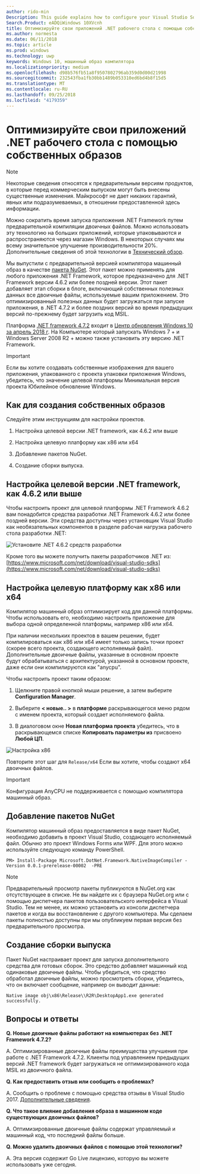 ```yaml
---
author: rido-min
Description: This guide explains how to configure your Visual Studio Solution to optimize the application binaries with native images.
Search.Product: eADQiWindows 10XVcnh
title: Оптимизируйте свои приложений .NET рабочего стола с помощью собственных образов
ms.author: normesta
ms.date: 06/11/2018
ms.topic: article
ms.prod: windows
ms.technology: uwp
keywords: Windows 10, машинный образ компилятора
ms.localizationpriority: medium
ms.openlocfilehash: d98b576fb51a8f9507802796ab359d0d00d21998
ms.sourcegitcommit: 232543fba1fb30bb1489b053310ed6bd4b8f15d5
ms.translationtype: MT
ms.contentlocale: ru-RU
ms.lasthandoff: 09/25/2018
ms.locfileid: "4179359"
---
```

# <a name="optimize-your-net-desktop-apps-with-native-images"></a>Оптимизируйте свои приложений .NET рабочего стола с помощью собственных образов

> [!NOTE]
> Некоторые сведения относятся к предварительным версиям продуктов, в которые перед коммерческим выпуском могут быть внесены существенные изменения. Майкрософт не дает никаких гарантий, явных или подразумеваемых, в отношении предоставленной здесь информации.

Можно сократить время запуска приложения .NET Framework путем предварительной компиляции двоичных файлов. Можно использовать эту технологию на больших приложений, которые упаковываются и распространяются через магазин Windows. В некоторых случаях мы всему значительное улучшение производительности 20%. Дополнительные сведения об этой технологии в [Технический обзор](https://github.com/dotnet/coreclr/blob/master/Documentation/botr/readytorun-overview.md).

Мы выпустили с предварительной версией компилятора машинный образ в качестве [пакета NuGet](https://www.nuget.org/packages/Microsoft.DotNet.Framework.NativeImageCompiler). Этот пакет можно применять для любого приложения .NET Framework, которое предназначено для .NET Framework версии 4.6.2 или более поздней версии. Этот пакет добавляет этап сборки в блоге, включающий собственных полезных данных все двоичные файлы, используемые вашим приложением. Это оптимизированный полезных данных будет загружаться при запуске приложения, в .NET 4.7.2 и более поздних версий во время предыдущих версий по-прежнему будет загрузить код MSIL.

Платформа [.NET framework 4.7.2](https://blogs.msdn.microsoft.com/dotnet/2018/04/30/announcing-the-net-framework-4-7-2/) входит в [Центр обновления Windows 10 за апрель 2018 г](https://blogs.windows.com/windowsexperience/2018/04/30/how-to-get-the-windows-10-april-2018-update/). На Компьютере который запускать Windows 7 + и Windows Server 2008 R2 + можно также установить эту версию .NET Framework.

> [!IMPORTANT]
> Если вы хотите создавать собственные изображения для вашего приложения, упакованного с проекта упаковки приложения Windows, убедитесь, что значение целевой платформы Минимальная версия проекта Юбилейное обновление Windows.

## <a name="how-to-produce-native-images"></a>Как для создания собственных образов

Следуйте этим инструкциям для настройки проектов.

1. Настройка целевой версии .NET framework, как 4.6.2 или выше

2. Настройка целевую платформу как x86 или x64 

3. Добавление пакетов NuGet.

4. Создание сборки выпуска.

## <a name="configure-the-target-framework-as-462-or-above"></a>Настройка целевой версии .NET framework, как 4.6.2 или выше

Чтобы настроить проект для целевой платформы .NET Framework 4.6.2 вам понадобится средства разработки .NET Framework 4.6.2 или более поздней версии. Эти средства доступны через установщик Visual Studio как необязательных компонентов в разделе рабочая нагрузка рабочего стола разработки .NET:

![Установите .NET 4.6.2 средств разработки](images/desktop-to-uwp/install-4.6.2-devpack.png)

Кроме того вы можете получить пакеты разработчиков .NET из:[https://www.microsoft.com/net/download/visual-studio-sdks](https://www.microsoft.com/net/download/visual-studio-sdks)

## <a name="configure-the-target-platform-as-x86-or-x64"></a>Настройка целевую платформу как x86 или x64

Компилятор машинный образ оптимизирует код для данной платформы. Чтобы использовать его, необходимо настроить приложение для выбора одной определенной платформы, например x86 или x64.

При наличии нескольких проектов в вашем решении, будет компилироваться как x86 или x64 имеет только запись точки проект (скорее всего проекта, создающего исполняемый файл). Дополнительные двоичные файлы, указанные в основном проекте будут обрабатываться с архитектурой, указанной в основном проекте, даже если они компилируются как "anycpu".

Чтобы настроить проект таким образом:

1. Щелкните правой кнопкой мыши решение, а затем выберите **Configuration Manager**.

2. Выберите **< новые.. >** в **платформе** раскрывающегося меню рядом с именем проекта, который создает исполняемого файла.

3. В диалоговом окне **Новая платформа проекта** убедитесь, что в раскрывающемся списке **Копировать параметры из** присвоено **Любой ЦП**.

![Настройка x86](images/desktop-to-uwp/configure-x86.png)

Повторите этот шаг для `Release/x64` Если вы хотите, чтобы создают x64 двоичных файлов.

>[!IMPORTANT]
> Конфигурация AnyCPU не поддерживается с помощью компилятора машинный образ.

## <a name="add-the-nuget-packages"></a>Добавление пакетов NuGet

Компилятор машинный образ предоставляется в виде пакет NuGet, необходимо добавить в проект Visual Studio, создающего исполняемый файл. Обычно это проект Windows Forms или WPF. Для этого можно используйте следующую команду PowerShell.

```PS
PM> Install-Package Microsoft.DotNet.Framework.NativeImageCompiler -Version 0.0.1-prerelease-00002  -PRE
```

> [!NOTE]
> Предварительный просмотр пакеты публикуются в NuGet.org как отсутствующее в списке. Не вы найдете их с браузера NuGet.org или с помощью диспетчера пакетов пользовательского интерфейса в Visual Studio. Тем не менее, их можно установить из консоли диспетчера пакетов и когда вы восстановление с другого компьютера. Мы сделаем пакеты полностью доступны при мы опубликуем первая версия без предварительного просмотра.

## <a name="create-a-release-build"></a>Создание сборки выпуска

Пакет NuGet настраивает проект для запуска дополнительного средства для готовых сборок. Это средство добавляет машинный код одинаковые двоичные файлы.
Чтобы убедиться, что средство обработал двоичные файлы, можно просмотреть сборки, убедитесь, что он включает сообщение, например он выводит данные:

```
Native image obj\x86\Release\\R2R\DesktopApp1.exe generated successfully.
```

## <a name="faq"></a>Вопросы и ответы

**Q. Новые двоичные файлы работают на компьютерах без .NET Framework 4.7.2?**

А. Оптимизированные двоичные файлы преимущества улучшения при работе с .NET Framework 4.7.2. Клиенты под управлением предыдущих версий .NET framework будет загружаться не оптимизированного кода MSIL из двоичного файла.

**Q. Как предоставить отзыв или сообщить о проблемах?**

А. Сообщить о проблеме с помощью средства отзывы в Visual Studio 2017. [Дополнительные сведения](https://docs.microsoft.com/visualstudio/ide/how-to-report-a-problem-with-visual-studio-2017).

**Q. Что такое влияние добавления образа в машинном коде существующих двоичных файлов?**

А. Оптимизированные двоичные файлы содержат управляемый и машинный код, что последний файлы больше.

**Q. Можно удалить двоичных файлов с помощью этой технологии?**

А. Эта версия содержит Go Live лицензию, которую вы можете использовать уже сегодня.
